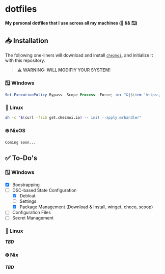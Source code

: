 # dotfiles

**My personal dotfiles that I use across all my machines (🐧 &amp;&amp; 🪟)**

## 📥 Installation

The following one-liners will download and install [`chezmoi`](https://chezmoi.io/), and initialize it with this repository.

> ⚠️ **WARNING: WILL MODIFIY YOUR SYSTEM!**

### 🪟 Windows

```powershell
Set-ExecutionPolicy Bypass -Scope Process -Force; iex "&{$(irm 'https://get.chezmoi.io/ps1')} -- init --apply mrbandler"
```

### 🐧 Linux

```bash
sh -c "$(curl -fsLS get.chezmoi.io) -- init --apply mrbandler"
```

### ❄️ NixOS

```bash
Coming soon...
```

## ✅ To-Do's

### 🪟 Windows

- [x] Boostrapping
- [ ] DSC-based State Configuration
  - [x] Debloat
  - [ ] Settings
  - [x] Package Management (Download & Install, winget, choco, scoop)
- [ ] Configuration Files
- [ ] Secret Management

### 🐧 Linux

**_TBD_**

### ❄️ Nix

**_TBD_**
